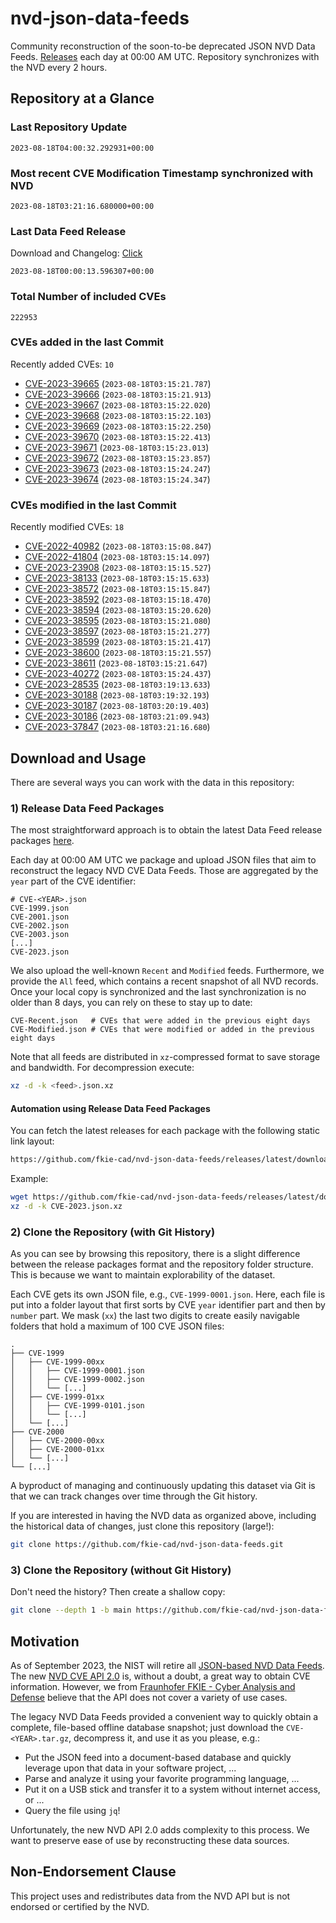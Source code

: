 # nvd-json-data-feeds

Community reconstruction of the soon-to-be deprecated JSON NVD Data Feeds. 
[Releases](https://github.com/fkie-cad/nvd-json-data-feeds/releases/latest) each day at 00:00 AM UTC.
Repository synchronizes with the NVD every 2 hours.

## Repository at a Glance

### Last Repository Update

```plain
2023-08-18T04:00:32.292931+00:00
```

### Most recent CVE Modification Timestamp synchronized with NVD

```plain
2023-08-18T03:21:16.680000+00:00
```

### Last Data Feed Release

Download and Changelog: [Click](https://github.com/fkie-cad/nvd-json-data-feeds/releases/latest)

```plain
2023-08-18T00:00:13.596307+00:00
```

### Total Number of included CVEs

```plain
222953
```

### CVEs added in the last Commit

Recently added CVEs: `10`

* [CVE-2023-39665](CVE-2023/CVE-2023-396xx/CVE-2023-39665.json) (`2023-08-18T03:15:21.787`)
* [CVE-2023-39666](CVE-2023/CVE-2023-396xx/CVE-2023-39666.json) (`2023-08-18T03:15:21.913`)
* [CVE-2023-39667](CVE-2023/CVE-2023-396xx/CVE-2023-39667.json) (`2023-08-18T03:15:22.020`)
* [CVE-2023-39668](CVE-2023/CVE-2023-396xx/CVE-2023-39668.json) (`2023-08-18T03:15:22.103`)
* [CVE-2023-39669](CVE-2023/CVE-2023-396xx/CVE-2023-39669.json) (`2023-08-18T03:15:22.250`)
* [CVE-2023-39670](CVE-2023/CVE-2023-396xx/CVE-2023-39670.json) (`2023-08-18T03:15:22.413`)
* [CVE-2023-39671](CVE-2023/CVE-2023-396xx/CVE-2023-39671.json) (`2023-08-18T03:15:23.013`)
* [CVE-2023-39672](CVE-2023/CVE-2023-396xx/CVE-2023-39672.json) (`2023-08-18T03:15:23.857`)
* [CVE-2023-39673](CVE-2023/CVE-2023-396xx/CVE-2023-39673.json) (`2023-08-18T03:15:24.247`)
* [CVE-2023-39674](CVE-2023/CVE-2023-396xx/CVE-2023-39674.json) (`2023-08-18T03:15:24.347`)


### CVEs modified in the last Commit

Recently modified CVEs: `18`

* [CVE-2022-40982](CVE-2022/CVE-2022-409xx/CVE-2022-40982.json) (`2023-08-18T03:15:08.847`)
* [CVE-2022-41804](CVE-2022/CVE-2022-418xx/CVE-2022-41804.json) (`2023-08-18T03:15:14.097`)
* [CVE-2023-23908](CVE-2023/CVE-2023-239xx/CVE-2023-23908.json) (`2023-08-18T03:15:15.527`)
* [CVE-2023-38133](CVE-2023/CVE-2023-381xx/CVE-2023-38133.json) (`2023-08-18T03:15:15.633`)
* [CVE-2023-38572](CVE-2023/CVE-2023-385xx/CVE-2023-38572.json) (`2023-08-18T03:15:15.847`)
* [CVE-2023-38592](CVE-2023/CVE-2023-385xx/CVE-2023-38592.json) (`2023-08-18T03:15:18.470`)
* [CVE-2023-38594](CVE-2023/CVE-2023-385xx/CVE-2023-38594.json) (`2023-08-18T03:15:20.620`)
* [CVE-2023-38595](CVE-2023/CVE-2023-385xx/CVE-2023-38595.json) (`2023-08-18T03:15:21.080`)
* [CVE-2023-38597](CVE-2023/CVE-2023-385xx/CVE-2023-38597.json) (`2023-08-18T03:15:21.277`)
* [CVE-2023-38599](CVE-2023/CVE-2023-385xx/CVE-2023-38599.json) (`2023-08-18T03:15:21.417`)
* [CVE-2023-38600](CVE-2023/CVE-2023-386xx/CVE-2023-38600.json) (`2023-08-18T03:15:21.557`)
* [CVE-2023-38611](CVE-2023/CVE-2023-386xx/CVE-2023-38611.json) (`2023-08-18T03:15:21.647`)
* [CVE-2023-40272](CVE-2023/CVE-2023-402xx/CVE-2023-40272.json) (`2023-08-18T03:15:24.437`)
* [CVE-2023-28535](CVE-2023/CVE-2023-285xx/CVE-2023-28535.json) (`2023-08-18T03:19:13.633`)
* [CVE-2023-30188](CVE-2023/CVE-2023-301xx/CVE-2023-30188.json) (`2023-08-18T03:19:32.193`)
* [CVE-2023-30187](CVE-2023/CVE-2023-301xx/CVE-2023-30187.json) (`2023-08-18T03:20:19.403`)
* [CVE-2023-30186](CVE-2023/CVE-2023-301xx/CVE-2023-30186.json) (`2023-08-18T03:21:09.943`)
* [CVE-2023-37847](CVE-2023/CVE-2023-378xx/CVE-2023-37847.json) (`2023-08-18T03:21:16.680`)


## Download and Usage

There are several ways you can work with the data in this repository:

### 1) Release Data Feed Packages

The most straightforward approach is to obtain the latest Data Feed release packages [here](https://github.com/fkie-cad/nvd-json-data-feeds/releases/latest).

Each day at 00:00 AM UTC we package and upload JSON files that aim to reconstruct the legacy NVD CVE Data Feeds.
Those are aggregated by the `year` part of the CVE identifier:

```
# CVE-<YEAR>.json
CVE-1999.json
CVE-2001.json
CVE-2002.json
CVE-2003.json
[...]
CVE-2023.json
```

We also upload the well-known `Recent` and `Modified` feeds.
Furthermore, we provide the `All` feed, which contains a recent snapshot of all NVD records.
Once your local copy is synchronized and the last synchronization is no older than 8 days, you can rely on these to stay up to date:

```plain
CVE-Recent.json   # CVEs that were added in the previous eight days
CVE-Modified.json # CVEs that were modified or added in the previous eight days
```

Note that all feeds are distributed in `xz`-compressed format to save storage and bandwidth.
For decompression execute:

```sh
xz -d -k <feed>.json.xz
```


#### Automation using Release Data Feed Packages

You can fetch the latest releases for each package with the following static link layout:

```sh
https://github.com/fkie-cad/nvd-json-data-feeds/releases/latest/download/CVE-<YEAR>.json.xz
```

Example:

```sh
wget https://github.com/fkie-cad/nvd-json-data-feeds/releases/latest/download/CVE-2023.json.xz
xz -d -k CVE-2023.json.xz
```

### 2) Clone the Repository (with Git History)

As you can see by browsing this repository, there is a slight difference between the release packages format and the repository folder structure.
This is because we want to maintain explorability of the dataset.

Each CVE gets its own JSON file, e.g., `CVE-1999-0001.json`.
Here, each file is put into a folder layout that first sorts by CVE `year` identifier part and then by `number` part.
We mask (`xx`) the last two digits to create easily navigable folders that hold a maximum of 100 CVE JSON files:

```plain
.
├── CVE-1999
│   ├── CVE-1999-00xx
│   │   ├── CVE-1999-0001.json
│   │   ├── CVE-1999-0002.json
│   │   └── [...]
│   ├── CVE-1999-01xx
│   │   ├── CVE-1999-0101.json
│   │   └── [...]
│   └── [...]
├── CVE-2000
│   ├── CVE-2000-00xx
│   ├── CVE-2000-01xx
│   └── [...]
└── [...]
```

A byproduct of managing and continuously updating this dataset via Git is that we can track changes over time through the Git history.

If you are interested in having the NVD data as organized above, including the historical data of changes, just clone this repository (large!):

```sh
git clone https://github.com/fkie-cad/nvd-json-data-feeds.git
```

### 3) Clone the Repository (without Git History)

Don't need the history? Then create a shallow copy:

```sh
git clone --depth 1 -b main https://github.com/fkie-cad/nvd-json-data-feeds.git
```

## Motivation

As of September 2023, the NIST will retire all [JSON-based NVD Data Feeds](https://nvd.nist.gov/vuln/data-feeds#divRetirementBanner-1).
The new [NVD CVE API 2.0](https://nvd.nist.gov/developers/vulnerabilities) is, without a doubt, a great way to obtain CVE information.
However, we from [Fraunhofer FKIE - Cyber Analysis and Defense](https://www.fkie.fraunhofer.de/en/departments/cad.html) believe that the API does not cover a variety of use cases.

The legacy NVD Data Feeds provided a convenient way to quickly obtain a complete, file-based offline database snapshot; just download the `CVE-<YEAR>.tar.gz`, decompress it, and use it as you please, e.g.:

* Put the JSON feed into a document-based database and quickly leverage upon that data in your software project, ...
* Parse and analyze it using your favorite programming language, ...
* Put it on a USB stick and transfer it to a system without internet access, or ...
* Query the file using `jq`!

Unfortunately, the new NVD API 2.0 adds complexity to this process.
We want to preserve ease of use by reconstructing these data sources.

## Non-Endorsement Clause

This project uses and redistributes data from the NVD API but is not endorsed or certified by the NVD.